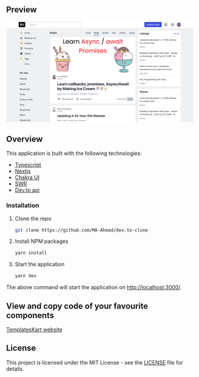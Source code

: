 ## Preview

![Homepage](/public/devto.png)

## Overview

This application is built with the following technologies:

- [Typescript](https://www.typescriptlang.org/)
- [Nextjs](https://nextjs.org/)
- [Chakra UI](https://chakra-ui.com)
- [SWR](https://swr.vercel.app/)
- [Dev.to api](https://docs.forem.com/api/)


### Installation

1. Clone the repo
    ```sh
    git clone https://github.com/MA-Ahmad/dev.to-clone
    ```
2. Install NPM packages
    ```sh
    yarn install
    ```
3. Start the application
    ```sh
    yarn dev
    ```
The above command will start the application on [http://localhost:3000/](http://localhost:3000).

## View and copy code of your favourite components
[TemplatesKart website](https://templateskart.com/projects/devto-clone)

## License

This project is licensed under the MIT License - see the [LICENSE](LICENSE) file for details.

